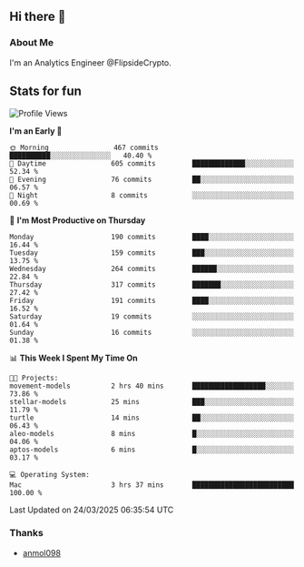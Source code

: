 ## Hi there 👋

### About Me

I'm an Analytics Engineer @FlipsideCrypto.
  
## Stats for fun


<!--START_SECTION:waka-->
![Profile Views](http://img.shields.io/badge/Profile%20Views-0-blue)

**I'm an Early 🐤** 

```text
🌞 Morning                467 commits         ██████████░░░░░░░░░░░░░░░   40.40 % 
🌆 Daytime                605 commits         █████████████░░░░░░░░░░░░   52.34 % 
🌃 Evening                76 commits          ██░░░░░░░░░░░░░░░░░░░░░░░   06.57 % 
🌙 Night                  8 commits           ░░░░░░░░░░░░░░░░░░░░░░░░░   00.69 % 
```
📅 **I'm Most Productive on Thursday** 

```text
Monday                   190 commits         ████░░░░░░░░░░░░░░░░░░░░░   16.44 % 
Tuesday                  159 commits         ███░░░░░░░░░░░░░░░░░░░░░░   13.75 % 
Wednesday                264 commits         ██████░░░░░░░░░░░░░░░░░░░   22.84 % 
Thursday                 317 commits         ███████░░░░░░░░░░░░░░░░░░   27.42 % 
Friday                   191 commits         ████░░░░░░░░░░░░░░░░░░░░░   16.52 % 
Saturday                 19 commits          ░░░░░░░░░░░░░░░░░░░░░░░░░   01.64 % 
Sunday                   16 commits          ░░░░░░░░░░░░░░░░░░░░░░░░░   01.38 % 
```


📊 **This Week I Spent My Time On** 

```text
🐱‍💻 Projects: 
movement-models          2 hrs 40 mins       ██████████████████░░░░░░░   73.86 % 
stellar-models           25 mins             ███░░░░░░░░░░░░░░░░░░░░░░   11.79 % 
turtle                   14 mins             ██░░░░░░░░░░░░░░░░░░░░░░░   06.43 % 
aleo-models              8 mins              █░░░░░░░░░░░░░░░░░░░░░░░░   04.06 % 
aptos-models             6 mins              █░░░░░░░░░░░░░░░░░░░░░░░░   03.17 % 

💻 Operating System: 
Mac                      3 hrs 37 mins       █████████████████████████   100.00 % 
```


 Last Updated on 24/03/2025 06:35:54 UTC
<!--END_SECTION:waka-->

### Thanks
 - [anmol098](https://github.com/anmol098/waka-readme-stats/)
  
